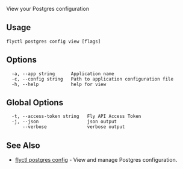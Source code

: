 View your Postgres configuration

## Usage
~~~
flyctl postgres config view [flags]
~~~

## Options

~~~
  -a, --app string      Application name
  -c, --config string   Path to application configuration file
  -h, --help            help for view
~~~

## Global Options

~~~
  -t, --access-token string   Fly API Access Token
  -j, --json                  json output
      --verbose               verbose output
~~~

## See Also

* [flyctl postgres config](/docs/flyctl/postgres-config/)	 - View and manage Postgres configuration.

